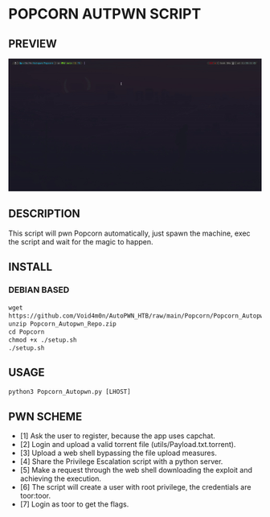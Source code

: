 # POPCORN AUTPWN SCRIPT

## PREVIEW

![](./utils/Popcorn_Autopwn.gif)

## DESCRIPTION

This script will pwn Popcorn automatically, just spawn the machine, exec the script and wait for the magic to happen.

## INSTALL

### DEBIAN BASED
```
wget https://github.com/Void4m0n/AutoPWN_HTB/raw/main/Popcorn/Popcorn_Autopwn_Repo.zip
unzip Popcorn_Autopwn_Repo.zip
cd Popcorn
chmod +x ./setup.sh
./setup.sh
```
## USAGE

```
python3 Popcorn_Autopwn.py [LHOST] 
```
## PWN SCHEME

- [1] Ask the user to register, because the app uses capchat.
- [2] Login and upload a valid torrent file (utils/Payload.txt.torrent).
- [3] Upload a web shell bypassing the file upload measures.
- [4] Share the Privilege Escalation script with a python server. 
- [5] Make a request through the web shell downloading the exploit and achieving the execution.
- [6] The script will create a user with root privilege, the credentials are toor:toor.
- [7] Login as toor to get the flags.
